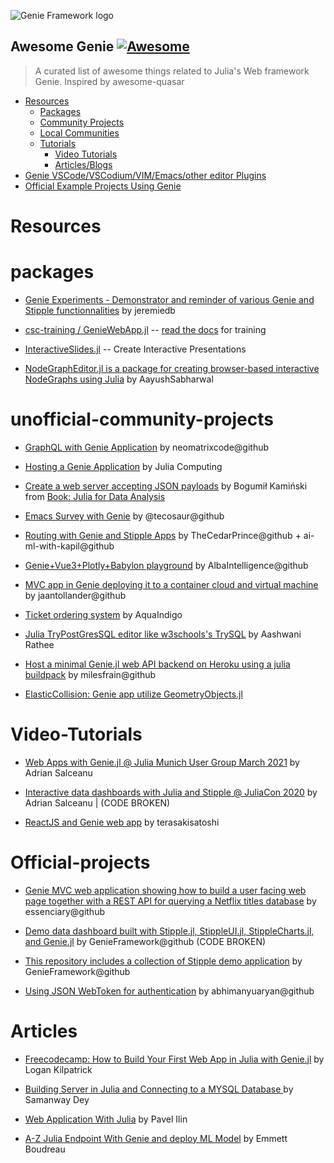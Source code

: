 ![Genie Framework logo](https://raw.githubusercontent.com/GenieFramework/Genie.jl/master/docs/content/img/genie_logo.png)

## Awesome Genie [![Awesome](https://cdn.rawgit.com/sindresorhus/awesome/d7305f38d29fed78fa85652e3a63e154dd8e8829/media/badge.svg)](https://github.com/sindresorhus/awesome)

> A curated list of awesome things related to Julia's Web framework Genie. Inspired by awesome-quasar

- [Resources](#resources)
    - [Packages](#packages)
    - [Community Projects](#unofficial-community-projects)
    - [Local Communities](#local-communities)
    - [Tutorials](#tutorials)
      - [Video Tutorials](#video-tutorials)
      - [Articles/Blogs](#articles)
- [Genie VSCode/VSCodium/VIM/Emacs/other editor Plugins](#community-tools)
- [Official Example Projects Using Genie](#official-projects)

# Resources

# packages
*  [Genie Experiments - Demonstrator and reminder of various Genie and Stipple functionnalities](https://github.com/jeremiedb/GenieExperiments.jl) by jeremiedb
*  [csc-training / GenieWebApp.jl](https://github.com/csc-training/GenieWebApp.jl) -- [read the docs](https://csc-training.github.io/GenieWebApp.jl/dev/) for training

* [InteractiveSlides.jl](https://github.com/GlobalClimateForum/InteractiveSlides.jl) -- Create Interactive Presentations 

* [NodeGraphEditor.jl is a package for creating browser-based interactive NodeGraphs using Julia](https://github.com/AayushSabharwal/NodeGraphEditor.jl) by AayushSabharwal

# unofficial-community-projects

* [GraphQL with Genie Application](https://github.com/neomatrixcode/Diana.jl/tree/master/samples/genie) by neomatrixcode@github
* [Hosting a Genie Application](https://github.com/JuliaComputing/GenieAppTutorial.jl) by Julia Computing

* [Create a web server accepting JSON payloads](https://github.com/bkamins/JuliaForDataAnalysis/blob/main/ch14_server.jl) by Bogumił Kamiński from [Book: Julia for Data Analysis](https://www.manning.com/books/julia-for-data-analysis?utm_source=bkamins&utm_medium=affiliate&utm_campaign=book_kaminski2_julia_3_17_22)

* [Emacs Survey with Genie](https://github.com/tecosaur/emacs-survey) by @tecosaur@github

* [Routing with Genie and Stipple Apps](https://github.com/AbhimanyuAryan/MultiRoute) by TheCedarPrince@github + ai-ml-with-kapil@github

* [Genie+Vue3+Plotly+Babylon playground](https://github.com/AlbaIntelligence/Genie_Vue3_Plotly_Babylon_playground__Genie_side) by AlbaIntelligence@github

* [MVC app in Genie deploying it to a container cloud and virtual machine](https://github.com/jaantollander/GenieWebApp.jl) by jaantollander@github

* [Ticket ordering system](https://github.com/AquaIndigo/DBTicket) by AquaIndigo

* [Julia TryPostGresSQL editor like w3schools's TrySQL](https://github.com/ashwani-rathee/GeniePostgresExample) by Aashwani Rathee

* [Host a minimal Genie.jl web API backend on Heroku using a julia buildpack](https://github.com/milesfrain/GenieOnHeroku) by milesfrain@github

* [ElasticCollision: Genie app utilize GeometryObjects.jl](https://github.com/AtelierArith/ElasticCollision.jl)

# Video-Tutorials

* [Web Apps with Genie.jl @ Julia Munich User Group March 2021](https://youtu.be/0DizdxCSNms) by Adrian Salceanu

* [Interactive data dashboards with Julia and Stipple @ JuliaCon 2020](https://youtu.be/8sciqIMXBng) by Adrian Salceanu | (CODE BROKEN)

* [ReactJS and Genie web app](https://github.com/terasakisatoshi/react_genie.jl) by terasakisatoshi 

# Official-projects

* [Genie MVC web application showing how to build a user facing web page together with a REST API for querying a Netflix titles database](https://github.com/essenciary/genie-watch-tonight) by essenciary@github

* [Demo data dashboard built with Stipple.jl, StippleUI.jl, StippleCharts.jl, and Genie.jl](https://github.com/GenieFramework/Stipple-Demo-GermanCredits) by GenieFramework@github (CODE BROKEN)

* [This repository includes a collection of Stipple demo application](https://github.com/GenieFramework/StippleDemos) by GenieFramework@github

* [Using JSON WebToken for authentication](https://github.com/felipenoris/JSONWebTokens.jl/tree/master/examples/Genie) by abhimanyuaryan@github

# Articles
* [Freecodecamp: How to Build Your First Web App in Julia with Genie.jl](https://www.freecodecamp.org/news/how-to-build-web-apps-in-julia/) by Logan Kilpatrick 

* [Building Server in Julia and Connecting to a MYSQL Database
](https://dzone.com/articles/building-server-in-julia-and-connecting-to-a-datab) by Samanway Dey

* [Web Application With Julia](https://medium.com/geekculture/web-application-with-julia-119be4347de0) by Pavel Ilin

* [A-Z Julia Endpoint With Genie and deploy ML Model](https://towardsdatascience.com/a-z-julia-endpoint-with-genie-a2e0c2f1c884) by 
Emmett Boudreau
